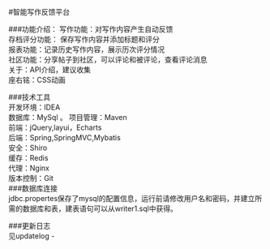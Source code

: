 #智能写作反馈平台  

###功能介绍：
    写作功能：对写作内容产生自动反馈  
    存档评分功能： 保存写作内容并添加标题和评分  
    报表功能：记录历史写作内容，展示历次评分情况  
    社区功能：分享帖子到社区，可以评论和被评论，查看评论消息  
    关于：API介绍，建议收集  
    座右铭：CSS动画  
    
###技术工具  
    开发环境：IDEA  
    数据库：MySql 。 
    项目管理：Maven  
    前端：jQuery,layui，Echarts  
    后端：Spring,SpringMVC,Mybatis  
    安全：Shiro  
    缓存：Redis  
    代理：Nginx  
    版本控制：Git  
###数据库连接  
    jdbc.propertes保存了mysql的配置信息，运行前请修改用户名和密码，并建立所需的数据库和表，建表语句可以从writer1.sql中获得。  
    
###更新日志  
    见updatelog  -